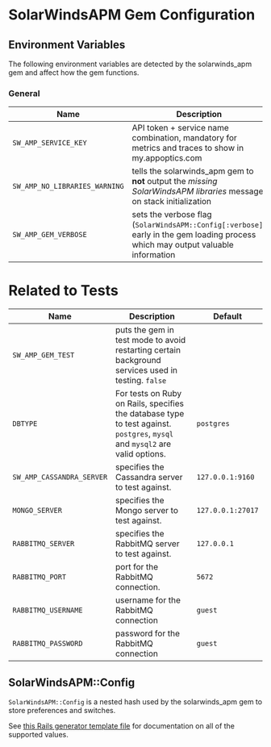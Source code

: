 # SolarWindsAPM Gem Configuration

## Environment Variables

The following environment variables are detected by the solarwinds_apm gem and affect how the gem functions.

### General

Name | Description | Default
---- | ----------- | -------
`SW_AMP_SERVICE_KEY` | API token + service name combination, mandatory for metrics and traces to show in my.appoptics.com |
`SW_AMP_NO_LIBRARIES_WARNING` | tells the solarwinds_apm gem to __not__ output the _missing SolarWindsAPM libraries_ message on stack initialization | `false`
`SW_AMP_GEM_VERBOSE` | sets the verbose flag (`SolarWindsAPM::Config[:verbose]`) early in the gem loading process which may output valuable information | `false`

# Related to Tests

Name | Description | Default
---- | ----------- | -------
`SW_AMP_GEM_TEST` | puts the gem in test mode to avoid restarting certain background services used in testing.   `false`
`DBTYPE` | For tests on Ruby on Rails, specifies the database type to test against.  `postgres`, `mysql` and `mysql2` are valid options. | `postgres`
`SW_AMP_CASSANDRA_SERVER` | specifies the Cassandra server to test against. | `127.0.0.1:9160`
`MONGO_SERVER` | specifies the Mongo server to test against. | `127.0.0.1:27017`
`RABBITMQ_SERVER` | specifies the RabbitMQ server to test against. | `127.0.0.1`
`RABBITMQ_PORT` | port for the RabbitMQ connection. | `5672`
`RABBITMQ_USERNAME` | username for the RabbitMQ connection | `guest`
`RABBITMQ_PASSWORD` | password for the RabbitMQ connection | `guest`

## SolarWindsAPM::Config

`SolarWindsAPM::Config` is a nested hash used by the solarwinds_apm gem to store preferences and switches.

See [this Rails generator template file](https://github.com/librato/ruby-solarwinds/blob/master/lib/rails/generators/solarwinds_apm/templates/appoptics_initializer.rb) for documentation on all of the supported values.
